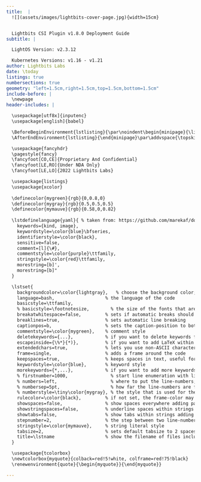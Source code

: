 ```yaml
---
title:  |
  ![](assets/images/lightbits-cover-page.jpg){width=15cm}


  Lightbits CSI Plugin v1.8.0 Deployment Guide
subtitle: |

  LightOS Version: v2.3.12

  Kubernetes Versions: v1.16 - v1.21
author: Lightbits Labs
date: \today
listings: true
numbersections: true
geometry: "left=1.5cm,right=1.5cm,top=1.5cm,bottom=1.5cm"
include-before: |
  \newpage
header-includes: |

  \usepackage[utf8x]{inputenc}
  \usepackage[english]{babel}

  \BeforeBeginEnvironment{lstlisting}{\par\noindent\begin{minipage}{\linewidth}}
  \AfterEndEnvironment{lstlisting}{\end{minipage}\par\addvspace{\topskip}}

  \usepackage{fancyhdr}
  \pagestyle{fancy}
  \fancyfoot[CO,CE]{Proprietary And Confidential}
  \fancyfoot[LE,RO]{Under NDA Only}
  \fancyfoot[LE,LO]{2022 Lightbits Labs}

  \usepackage{listings}
  \usepackage{xcolor}
  
  \definecolor{mygreen}{rgb}{0,0.8,0}
  \definecolor{mygray}{rgb}{0.5,0.5,0.5}
  \definecolor{mymauve}{rgb}{0.58,0,0.82}
  
  \lstdefinelanguage{yaml}{ % taken from: https://github.com/marekaf/docker-lstlisting/blob/master/latex.tex
    keywords={kind, image},
    keywordstyle=\color{blue}\bfseries,
    identifierstyle=\color{black},
    sensitive=false,
    comment=[l]{\#},
    commentstyle=\color{purple}\ttfamily,
    stringstyle=\color{red}\ttfamily,
    morestring=[b]',
    morestring=[b]"
  }

  \lstset{ 
    backgroundcolor=\color{lightgray},   % choose the background color; you must add \usepackage{color} or \usepackage{xcolor}; should come as last argument
    language=bash,                   % the language of the code
    basicstyle=\ttfamily,
    % basicstyle=\footnotesize,        % the size of the fonts that are used for the code
    breakatwhitespace=false,         % sets if automatic breaks should only happen at whitespace
    breaklines=true,                 % sets automatic line breaking
    captionpos=b,                    % sets the caption-position to bottom
    commentstyle=\color{mygreen},    % comment style
    deletekeywords={...},            % if you want to delete keywords from the given language
    escapeinside={\%*}{*)},          % if you want to add LaTeX within your code
    extendedchars=true,              % lets you use non-ASCII characters; for 8-bits encodings only, does not work with UTF-8
    frame=single,                    % adds a frame around the code
    keepspaces=true,                 % keeps spaces in text, useful for keeping indentation of code (possibly needs columns=flexible)
    keywordstyle=\color{blue},       % keyword style
    morekeywords={*,...},            % if you want to add more keywords to the set
    % firstnumber=1000,                % start line enumeration with line 1000
    % numbers=left,                    % where to put the line-numbers; possible values are (none, left, right)
    % numbersep=5pt,                   % how far the line-numbers are from the code
    % numberstyle=\tiny\color{mygray}, % the style that is used for the line-numbers
    rulecolor=\color{black},         % if not set, the frame-color may be changed on line-breaks within not-black text (e.g. comments (green here))
    showspaces=false,                % show spaces everywhere adding particular underscores; it overrides 'showstringspaces'
    showstringspaces=false,          % underline spaces within strings only
    showtabs=false,                  % show tabs within strings adding particular underscores
    stepnumber=2,                    % the step between two line-numbers. If it's 1, each line will be numbered
    stringstyle=\color{mymauve},     % string literal style
    tabsize=2,	                     % sets default tabsize to 2 spaces
    title=\lstname                   % show the filename of files included with \lstinputlisting; also try caption instead of title
  }

  \usepackage{tcolorbox}
  \newtcolorbox{myquote}{colback=red!5!white, colframe=red!75!black}
  \renewenvironment{quote}{\begin{myquote}}{\end{myquote}}

---
```

